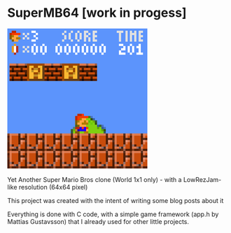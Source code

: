 # SuperMB64 [work in progess]

![alt text](doc/SuperMB64.png)

Yet Another Super Mario Bros clone (World 1x1 only) - with a LowRezJam-like resolution (64x64 pixel)

This project was created with the intent of writing some blog posts about it

Everything is done with C code, with a simple game framework (app.h by Mattias Gustavsson) that I already used for other little projects.
